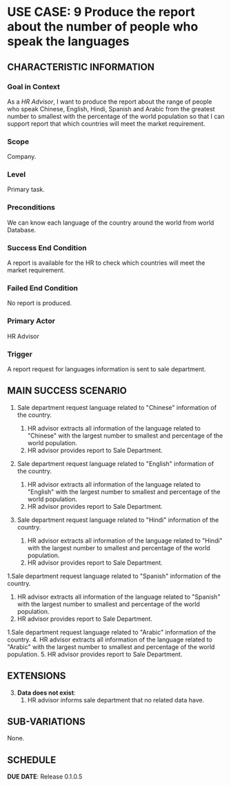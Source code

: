 # USE CASE: 9 Produce the report about the number of people who speak the languages

## CHARACTERISTIC INFORMATION

### Goal in Context

As a *HR Advisor*, I want to produce the report about the range of people who speak Chinese, English, Hindi, Spanish and Arabic from the greatest number to smallest with the percentage of the world population so that I can support report that which countries will meet the market requirement.
### Scope

Company.

### Level

Primary task.

### Preconditions

We can know each language of the country around the world from world Database.

### Success End Condition

A report is available for the HR to check which countries will meet the market requirement.

### Failed End Condition

No report is produced.

### Primary Actor

HR Advisor

### Trigger

A report request for languages information is sent to sale department.

## MAIN SUCCESS SCENARIO

1. Sale department request language related to "Chinese" information of the country.
   1. HR advisor extracts all information of the language related to "Chinese" with the largest number to smallest and percentage of the world population.
   2. HR advisor provides report to Sale Department.



1. Sale department request language related to "English" information of the country.
   1. HR advisor extracts all information of the language related to "English" with the largest number to smallest and percentage of the world population.
   2. HR advisor provides report to Sale Department.


1. Sale department request language related to "Hindi" information of the country.
   1. HR advisor extracts all information of the language related to "Hindi" with the largest number to smallest and percentage of the world population.
   2. HR advisor provides report to Sale Department.

1.Sale department request language related to "Spanish" information of the country.
   1. HR advisor extracts all information of the language related to "Spanish" with the largest number to smallest and percentage of the world population.
   2. HR advisor provides report to Sale Department.

1.Sale department request language related to "Arabic" information of the country.
   4. HR advisor extracts all information of the language related to "Arabic" with the largest number to smallest and percentage of the world population.
   5. HR advisor provides report to Sale Department.

## EXTENSIONS

3. **Data does not exist**:
    1. HR advisor informs sale department that no related data have.

## SUB-VARIATIONS

None.

## SCHEDULE

**DUE DATE**: Release 0.1.0.5